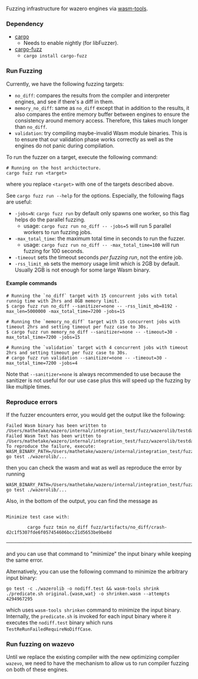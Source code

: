 Fuzzing infrastructure for wazero engines via [wasm-tools](https://github.com/bytecodealliance/wasm-tools).

### Dependency

- [cargo](https://doc.rust-lang.org/cargo/getting-started/installation.html)
  - Needs to enable nightly (for libFuzzer).
- [cargo-fuzz](https://github.com/rust-fuzz/cargo-fuzz)
  - `cargo install cargo-fuzz`

### Run Fuzzing

Currently, we have the following fuzzing targets:

- `no_diff`: compares the results from the compiler and interpreter engines, and see if there's a diff in them.
- `memory_no_diff`: same as `no_diff` except that in addition to the results, it also compares the entire memory buffer between engines to ensure the consistency around memory access.
  Therefore, this takes much longer than `no_diff`.
- `validation`: try compiling maybe-invalid Wasm module binaries. This is to ensure that our validation phase works correctly as well as the engines do not panic during compilation.


To run the fuzzer on a target, execute the following command:

```
# Running on the host archictecture.
cargo fuzz run <target>
```

where you replace `<target>` with one of the targets described above.

See `cargo fuzz run --help` for the options. Especially, the following flags are useful:

- `-jobs=N`: `cargo fuzz run` by default only spawns one worker, so this flag helps do the parallel fuzzing.
  - usage: `cargo fuzz run no_diff -- -jobs=5` will run 5 parallel workers to run fuzzing jobs.
- `-max_total_time`: the maximum total time in seconds to run the fuzzer.
  - usage: `cargo fuzz run no_diff -- -max_total_time=100` will run fuzzing for 100 seconds.
- `-timeout` sets the timeout seconds _per fuzzing run_, not the entire job.
- `-rss_limit_mb` sets the memory usage limit which is 2GB by default. Usually 2GB is not enough for some large Wasm binary.

#### Example commands

```
# Running the `no_diff` target with 15 concurrent jobs with total runnig time with 2hrs and 8GB memory limit.
$ cargo fuzz run no_diff --sanitizer=none -- -rss_limit_mb=8192 -max_len=5000000 -max_total_time=7200 -jobs=15

# Running the `memory_no_diff` target with 15 concurrent jobs with timeout 2hrs and setting timeout per fuzz case to 30s.
$ cargo fuzz run memory_no_diff --sanitizer=none -- -timeout=30 -max_total_time=7200 -jobs=15

# Running the `validation` target with 4 concurrent jobs with timeout 2hrs and setting timeout per fuzz case to 30s.
# cargo fuzz run validation --sanitizer=none -- -timeout=30 -max_total_time=7200 -jobs=4
```

Note that `--sanitizer=none` is always recommended to use because the sanitizer is not useful for our use case plus this will speed up the fuzzing by like multiple times.

### Reproduce errors

If the fuzzer encounters error, you would get the output like the following:

```
Failed Wasm binary has been written to /Users/mathetake/wazero/internal/integration_test/fuzz/wazerolib/testdata/73c61e218b8547ef35271a22ca95f932dcc102bda9b3a9bdf1976e6ed36da31d.wasm
Failed Wasm Text has been written to /Users/mathetake/wazero/internal/integration_test/fuzz/wazerolib/testdata/73c61e218b8547ef35271a22ca95f932dcc102bda9b3a9bdf1976e6ed36da31d.wat
To reproduce the failure, execute: WASM_BINARY_PATH=/Users/mathetake/wazero/internal/integration_test/fuzz/wazerolib/testdata/73c61e218b8547ef35271a22ca95f932dcc102bda9b3a9bdf1976e6ed36da31d.wasm go test ./wazerolib/...
```

then you can check the wasm and wat as well as reproduce the error by running
```
WASM_BINARY_PATH=/Users/mathetake/wazero/internal/integration_test/fuzz/wazerolib/testdata/73c61e218b8547ef35271a22ca95f932dcc102bda9b3a9bdf1976e6ed36da31d.wasm go test ./wazerolib/...
```


Also, in the bottom of the output, you can find the message as

```

Minimize test case with:

        cargo fuzz tmin no_diff fuzz/artifacts/no_diff/crash-d2c1f5307fde6f057454606bcc21d5653be9be8d

────────────────────────────────────────────────────────────────────────────────
```

and you can use that command to "minimize" the input binary while keeping the same error.


Alternatively, you can use the following command to minimize the arbitrary input binary:

```
go test -c ./wazerolib -o nodiff.test && wasm-tools shrink ./predicate.sh original.{wasm,wat} -o shrinken.wasm --attempts 4294967295
```

which uses `wasm-tools shrinken` command to minimize the input binary. Internally, the `predicate.sh` is invoked for each input binary
where it executes the `nodiff.test` binary which runs `TestReRunFailedRequireNoDiffCase`.


### Run fuzzing on wazevo

Until we replace the existing compiler with the new optimizing compiler `wazevo`,
we need to have the mechanism to allow us to run compiler fuzzing on both of these engines.
